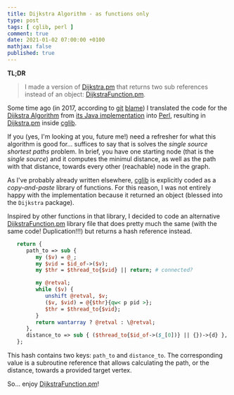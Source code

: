 ```yaml
---
title: Dijkstra Algorithm - as functions only
type: post
tags: [ cglib, perl ]
comment: true
date: 2021-01-02 07:00:00 +0100
mathjax: false
published: true
---
```


**TL;DR**

> I made a version of [Dijkstra.pm][] that returns two sub references
> instead of an object: [DijkstraFunction.pm][].

Some time ago (in 2017, according to [git][] [blame][git-blame]) I
translated the code for the [Dijkstra Algorithm][] from [its Java
implementation][dijkstra-java] into [Perl][], resulting in
[Dijkstra.pm][] inside [cglib][].

If you (yes, I'm looking at you, future me!) need a refresher for what
this algorithm is good for... suffices to say that is solves the *single
source shortest paths* problem. In brief, you have one starting node
(that is the *single source*) and it computes the minimul distance, as
well as the path with that distance, towards every other (reachable)
node in the graph.

As I've probably already written elsewhere, [cglib][] is explicitly
coded as a *copy-and-paste* library of functions. For this reason, I was
not entirely happy with the implementation because it returned an object
(blessed into the `Dijkstra` package).

Inspired by other functions in that library, I decided to code an
alternative [DijkstraFunction.pm][] library file that does pretty much
the same (with the same code! Duplication!!!) but returns a hash
reference instead.

```perl
   return {
      path_to => sub {
         my ($v) = @_;
         my $vid = $id_of->($v);
         my $thr = $thread_to{$vid} || return; # connected?

         my @retval;
         while ($v) {
            unshift @retval, $v;
            ($v, $vid) = @{$thr}{qw< p pid >};
            $thr = $thread_to{$vid};
         }
         return wantarray ? @retval : \@retval;
      },
      distance_to => sub { ($thread_to{$id_of->($_[0])} || {})->{d} },
   };
```

This hash contains two keys: `path_to` and `distance_to`. The
corresponding value is a subroutine reference that allows calculating
the path, or the distance, towards a provided target vertex.

So... enjoy [DijkstraFunction.pm][]!

[git]: https://www.git-scm.com/
[git-blame]: https://www.git-scm.com/docs/git-blame
[Dijkstra Algorithm]: https://algs4.cs.princeton.edu/44sp/
[dijkstra-java]: https://algs4.cs.princeton.edu/44sp/DijkstraSP.java.html
[Perl]: https://www.perl.org/
[Dijkstra.pm]: https://github.com/polettix/cglib-perl/blob/master/Dijkstra.pm
[DijkstraFunction.pm]: https://github.com/polettix/cglib-perl/blob/master/DijkstraFunction.pm
[cglib]: https://github.com/polettix/cglib-perl/
